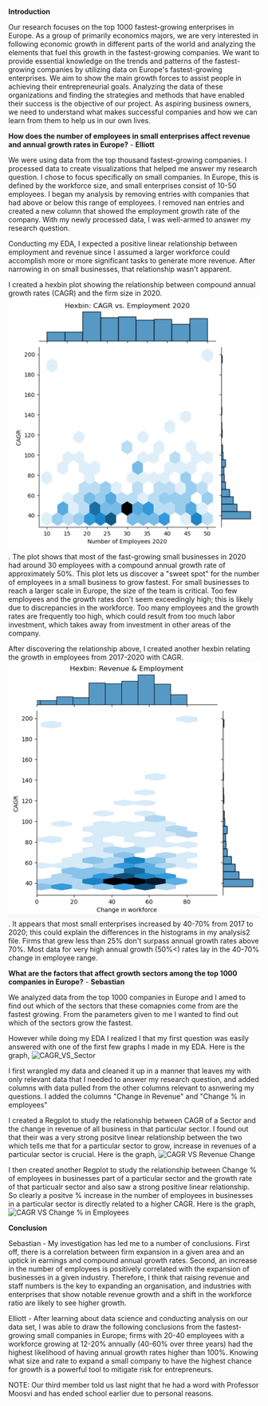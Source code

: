 **Introduction**

Our research focuses on the top 1000 fastest-growing enterprises in Europe. As a group of primarily economics majors, we are very interested in following economic growth in different parts of the world and analyzing the elements that fuel this growth in the fastest-growing companies. We want to provide essential knowledge on the trends and patterns of the fastest-growing companies by utilizing data on Europe's fastest-growing enterprises. We aim to show the main growth forces to assist people in achieving their entrepreneurial goals. Analyzing the data of these organizations and finding the strategies and methods that have enabled their success is the objective of our project. As aspiring business owners, we need to understand what makes successful companies and how we can learn from them to help us in our own lives.

**How does the number of employees in small enterprises affect revenue and annual growth rates in Europe?** - **Elliott**

We were using data from the top thousand fastest-growing companies. I processed data to create visualizations that helped me answer my research question. I chose to focus specifically on small companies. In Europe, this is defined by the workforce size, and small enterprises consist of 10-50 employees. I began my analysis by removing entries with companies that had above or below this range of employees. I removed nan entries and created a new column that showed the employment growth rate of the company. With my newly processed data, I was well-armed to answer my research question.

Conducting my EDA, I expected a positive linear relationship between employment and revenue since I assumed a larger workforce could accomplish more or more significant tasks to generate more revenue. After narrowing in on small businesses, that relationship wasn't apparent.

I created a hexbin plot showing the relationship between compound annual growth rates (CAGR) and the firm size in 2020. ![Employee count and annual growth](https://github.com/ubco-W2022T2-data301/project-group43/blob/main/images/CAGR_vs._%23employees.png). The plot shows that most of the fast-growing small businesses in 2020 had around 30 employees with a compound annual growth rate of approximately 50%. This plot lets us discover a "sweet spot" for the number of employees in a small business to grow fastest. For small businesses to reach a larger scale in Europe, the size of the team is critical. Too few employees and the growth rates don't seem exceedingly high; this is likely due to discrepancies in the workforce. Too many employees and the growth rates are frequently too high, which could result from too much labor investment, which takes away from investment in other areas of the company.

After discovering the relationship above, I created another hexbin relating the growth in employees from 2017-2020 with CAGR. ![Employee and Annual Growth Rates](https://github.com/ubco-W2022T2-data301/project-group43/blob/main/images/Growth_rates%20.png). It appears that most small enterprises increased by 40-70% from 2017 to 2020; this could explain the differences in the histograms in my analysis2 file. Firms that grew less than 25% don't surpass annual growth rates above 70%. Most data for very high annual growth (50%\<) rates lay in the 40-70% change in employee range.

**What are the factors that affect growth sectors among the top 1000 companies in Europe?** - **Sebastian**

We analyzed data from the top 1000 companies in Europe and I amed to find out which of the sectors that these comapnies come from are the fastest growing. From the parameters given to me I wanted to find out which of the sectors grow the fastest.

However while doing my EDA I realized I that my first question was easily answered with one of the first few graphs I made in my EDA. Here is the graph, 
![CAGR_VS_Sector](http://localhost:8888/lab/tree/images/Sector%20vs%20CAGR.png)

I first wrangled my data and cleaned it up in a manner that leaves my with only relevant data that I needed to answer my research question, and added columns with data pulled from the other columns relevant to asnwering my questions. I added the columns "Change in Revenue" and "Change % in employees"

I created a Regplot to study the relationship between CAGR of a Sector and the change in revenue of all business in that particular sector. I found out that their was a very strong positve linear relationship between the two which tells me that for a particular sector to grow, increase in revenues of a particular sector is crucial. Here is the graph, ![CAGR VS Revenue Change](http://localhost:8888/lab/tree/images/CAGR%20vs%20Change%20%25%20in%20Revenue.png)

I then created another Regplot to study the relationship between Change % of employees in businesses part of a particular sector and the growth rate of that particualr sector and also saw a strong positive linear relationship. So clearly a positve % increase in the number of employees in businesses in a particular sector is directly related to a higher CAGR. Here is the graph, ![CAGR VS Change % in Employees](http://localhost:8888/lab/tree/images/CAGR%20vs%20Change%20in%20No.%20Of%20Employees.png)

**Conclusion**

Sebastian - My investigation has led me to a number of conclusions. First off, there is a correlation between firm expansion in a given area and an uptick in earnings and compound annual growth rates. Second, an increase in the number of employees is positively correlated with the expansion of businesses in a given industry. Therefore, I think that raising revenue and staff numbers is the key to expanding an organisation, and industries with enterprises that show notable revenue growth and a shift in the workforce ratio are likely to see higher growth.

Elliott - After learning about data science and conducting analysis on our data set, I was able to draw the following conclusions from the fastest-growing small companies in Europe; firms with 20-40 employees with a workforce growing at 12-20% annually (40-60% over three years) had the highest likelihood of having annual growth rates higher than 100%. Knowing what size and rate to expand a small company to have the highest chance for growth is a powerful tool to mitigate risk for entrepreneurs.


NOTE: Our third member told us last night that he had a word with Professor Moosvi and has ended school earlier due to personal reasons.